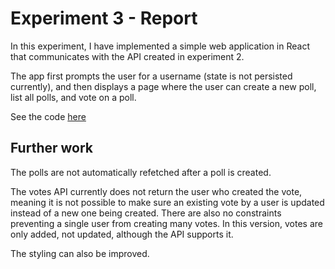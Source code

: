 # Experiment 3 - Report

In this experiment, I have implemented a simple web application in React that communicates with the API created in experiment 2.

The app first prompts the user for a username (state is not persisted currently), and then displays a page where the user can create a new poll, list all polls, and vote on a poll.

See the code [here](../../polls)

## Further work

The polls are not automatically refetched after a poll is created.

The votes API currently does not return the user who created the vote, meaning it is not possible to make sure an existing vote by a user is updated instead of a new one being created. There are also no constraints preventing a single user from creating many votes. In this version, votes are only added, not updated, although the API supports it.

The styling can also be improved.
